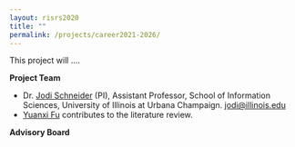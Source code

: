 ```yaml
---
layout: risrs2020
title: ""
permalink: /projects/career2021-2026/
---
```


This project will ....

**Project Team**

* Dr. [Jodi Schneider](https://ischool.illinois.edu/people/jodi-schneider) (PI), Assistant Professor, School of Information Sciences, University of Illinois at Urbana Champaign. jodi@illinois.edu
* [Yuanxi Fu](https://scholar.google.com/citations?hl=en&user=U7NrO6kAAAAJ) contributes to the literature review.


**Advisory Board**


